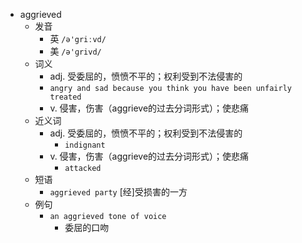 - aggrieved
  - 发音
    - 英 `/ə'griːvd/`
    - 美 `/ə'ɡrivd/`
  - 词义
    - adj. 受委屈的，愤愤不平的；权利受到不法侵害的
    - `angry and sad because you think you have been unfairly treated`
    - v. 侵害，伤害（aggrieve的过去分词形式）；使悲痛
  - 近义词
    - adj. 受委屈的，愤愤不平的；权利受到不法侵害的
      - `indignant`
    - v. 侵害，伤害（aggrieve的过去分词形式）；使悲痛
      - `attacked`
  - 短语
    - `aggrieved party` [经]受损害的一方 
  - 例句
    - `an aggrieved tone of voice`
      - 委屈的口吻

